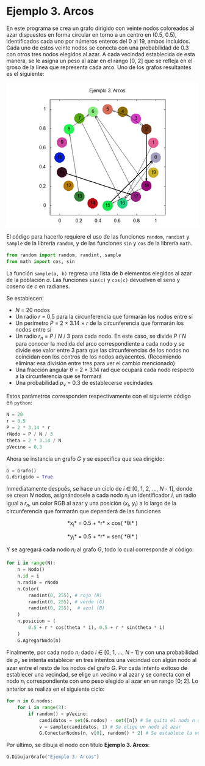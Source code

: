 # Ejemplo 3. Arcos

En este programa se crea un grafo dirigido con veinte nodos coloreados al azar dispuestos en forma circular en torno a un centro en (0.5, 0.5), identificados cada uno por números enteros del 0 al 19, ambos incluidos. Cada uno de estos veinte nodos se conecta con una probabilidad de 0.3 con otros tres nodos elegidos al azar. A cada vecindad establecida de esta manera, se le asigna un peso al azar en el rango [0, 2] que se refleja en el groso de la línea que representa cada arco. Uno de los grafos resultantes es el siguiente:

![](grafo.png?raw=true)

El código para hacerlo requiere el uso de las funciones `random`, `randint` y `sample` de la librería `random`, y de las funciones `sin` y `cos` de la librería `math`.

```python
from random import random, randint, sample
from math import cos, sin
```

La función `sample(a, b)` regresa una lista de *b* elementos elegidos al azar de la población *a*. Las funciones `sin(c)` y `cos(c)` devuelven el seno y coseno de *c* en radianes.

Se establecen:
* *N* = 20 nodos
* Un radio *r* = 0.5 para la circunferencia que formarán los nodos entre sí
* Un perímetro *P* = 2 &times; 3.14 &times; *r* de la circunferencia que formarán los nodos entre sí
* Un radio *r<sub>n</sub>* = *P* / *N* / 3 para cada nodo. En este caso, se divide *P* / *N* para conocer la medida del arco correspondiente a cada nodo y se divide ese valor entre 3 para que las circunferencias de los nodos no coincidan con los centros de los nodos adyacentes. (Recomiendo eliminar esa división entre tres para ver el cambio mencionado)
* Una fracción angular *&theta;* = 2 &times; 3.14 rad que ocupará cada nodo respecto a la circunferencia que se formará
* Una probabilidad *p<sub>v</sub>* = 0.3 de establecerse vecindades

Estos parámetros corresponden respectivamente con el siguiente código en `python`:

```python
N = 20
r = 0.5
P = 2 * 3.14 * r
rNodo = P / N / 3
theta = 2 * 3.14 / N
pVecino = 0.3
```

Ahora se instancia un grafo *G* y se especifica que sea dirigido:

```python
G = Grafo()
G.dirigido = True
```

Inmediatamente después, se hace un ciclo de *i* &in; [0, 1, 2, ..., *N* - 1], donde se crean *N* nodos, asignándosele a cada nodo *n<sub>i</sub>* un identificador *i*, un radio igual a *r<sub>n</sub>*, un color RGB al azar y una posición (*x<sub>i</sub>*, *y<sub>i</sub>*) a lo largo de la circunferencia que formarán que dependerá de las funciones

<p style="text-align: center;"> *x<sub>i</sub>* = 0.5 + *r* &times; cos( *&theta;i* ) </p>
<p style="text-align: center;"> *y<sub>i</sub>* = 0.5 + *r* &times; sen( *&theta;i* ) </p>

Y se agregará cada nodo *n<sub>i</sub>* al grafo *G*, todo lo cual corresponde al código:

```python
for i in range(N):
    n = Nodo()
    n.id = i
    n.radio = rNodo
    n.Color(
        randint(0, 255), # rojo (R)
        randint(0, 255), # verde (G)
        randint(0, 255),  # azul (B)
    )
    n.posicion = (
        0.5 + r * cos(theta * i), 0.5 + r * sin(theta * i)
    )
    G.AgregarNodo(n)
```

Finalmente, por cada nodo *n<sub>i</sub>* dado *i* &in; [0, 1, ..., *N* - 1] y con una probabilidad de *p<sub>v</sub>* se intenta establecer en tres intentos una vecindad con algún nodo al azar entre el resto de los nodos del grafo *G*. Por cada intento exitoso de establecer una vecindad, se elige un vecino *v* al azar y se conecta con el nodo *n<sub>i</sub>* correspondiente con uno peso elegido al azar en un rango [0; 2]. Lo anterior se realiza en el siguiente ciclo:

```python
for n in G.nodos:
    for i in range(3):
        if random() < pVecino:
            candidatos = set(G.nodos) - set([n]) # Se quita el nodo n de todo los nodos
            v = sample(candidatos, 1) # Se elige un nodo al azar
            G.ConectarNodos(n, v[0], random() * 2) # Se establece la vecindad dirigida de n a v con peso [0; 2]
```

Por último, se dibuja el nodo con título **Ejemplo 3. Arcos**:

```python
G.DibujarGrafo("Ejemplo 3. Arcos")
```
